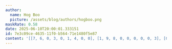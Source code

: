 ```yaml
---
author:
  name: Hog Boo
  picture: /assets/blog/authors/hogboo.png
maskRate: 0.58
date: 2025-06-10T20:00:01.333151
id: 7e3c09ce-4635-11f0-b564-71e1480f5e87
content: '[[7, 6, 0, 3, 0, 1, 4, 0, 0], [1, 9, 8, 0, 0, 0, 0, 0, 3], [0, 0, 0, 8, 0, 0, 9, 0, 7], [0, 5, 6, 2, 0, 9, 0, 4, 8], [0, 0, 0, 0, 0, 0, 0, 0, 6], [0, 0, 7, 4, 8, 6, 0, 5, 0], [8, 2, 0, 0, 4, 0, 6, 7, 0], [0, 3, 4, 0, 0, 0, 0, 0, 0], [0, 0, 0, 6, 0, 0, 5, 3, 4]]'
---
```

